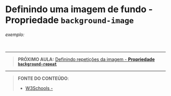 # Definindo uma imagem de fundo - Propriedade `background-image`





###### exemplo:

``` css
```





***

> **PRÓXIMO AULA:** [Definindo repetições da imagem - **Propriedade `background-repeat`**](../3.3-background-repeat)

***


> **FONTE DO CONTEÚDO**:
>
> - [W3Schools - ]()
